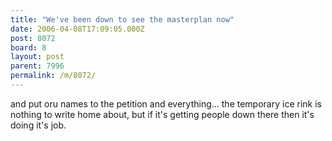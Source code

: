 ```yaml
---
title: "We've been down to see the masterplan now"
date: 2006-04-08T17:09:05.000Z
post: 8072
board: 8
layout: post
parent: 7996
permalink: /m/8072/
---
```

and put oru names to the petition and everything... the temporary ice rink is nothing to write home about, but if it's getting people down there then it's doing it's job.
